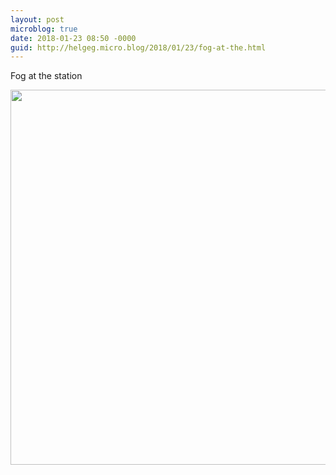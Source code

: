 ```yaml
---
layout: post
microblog: true
date: 2018-01-23 08:50 -0000
guid: http://helgeg.micro.blog/2018/01/23/fog-at-the.html
---
```

Fog at the station

<img src="http://helgeg.micro.blog/uploads/2018/c4cd714603.jpg" width="600" height="600" />

